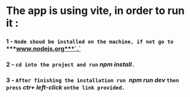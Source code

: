 # The app is using vite, in order to run it :

### 1 - `Node shoud be installed on the machine, if not go to ` ***www.nodejs.org***`.`

### 2 - `cd into the project and run` **_npm install_**`.`

### 3 - `After finishing the installation run `**_npm run dev_** `then press` _ctr+ left-click_ `onthe link provided.`
